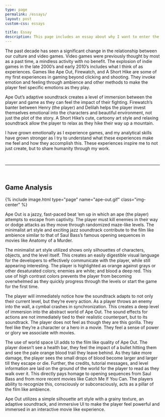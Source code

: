 ```yaml
---
type: page
permalink: /essays/
layout: post
custom-css: essays

title: Essay
description: This page includes an essay about why I want to enter the profession of game development and a critique of a game.
---
```


The past decade has seen a significant change in the relationship between our culture and video games. Video games were previously thought by most as a past time, a mindless activity with no benefit. The explosion of indie games in the late 2000’s and early 2010’s includes what I think of as experiences. Games like Ape Out, Firewatch, and A Short Hike are some of my first experiences in gaming beyond clicking and shooting. They invoke emotion and feeling through ambience and other methods to make the player feel specific emotions as they play. 

Ape Out’s adaptive soundtrack creates a level of immersion between the player and game as they can feel the impact of their fighting. Firewatch’s banter between Henry (the player) and Delilah helps the player invest themselves emotional into the characters and beautiful environment, not just the plot of the story. A Short Hike’s cute, cartoony art style and relaxing soundtrack allow the player to relax as they hike their way up a mountain.

I have grown emotionally as I experience games, and my analytical skills have grown stronger as I try to understand what these experiences make me feel and how they accomplish this. These experiences inspire me to not just create, but to share humanity through my work.

<br/>

---

<br/>

<h2 class="center-text"> Game Analysis </h2>

{% include image.html type="page" name="ape-out.gif" class="img-center" %}

Ape Out is a jazzy, fast-paced beat ‘em up in which an ape (the player) attempts to escape from captivity. The player must kill enemies in their way or dodge attacks as they move through randomized maze-like levels. The minimalist art style and exciting jazz soundtrack contribute to the film like ambience similar to that of Saul Bass’s famous opening sequences in movies like Anatomy of a Murder.

The minimalist art style utilized shows only silhouettes of characters, objects, and the level itself. This creates an easily digestible visual language for the developers to effectively communicate with the player, while still appearing interesting. The player is highlighted as orange against grays or other desaturated colors; enemies are white; and blood a deep red. This use of high contrast colors prevents the player from becoming overwhelmed as they quickly progress through the levels or start the game for the first time.

The player will immediately notice how the soundtrack adapts to not only their current level, but they’re every action. As a player throws an enemy into the wall, a cymbal crashes in synchronization. This creates a deep level of immersion into the abstract world of Ape Out. The sound effects for actions are not immediately tied to their realistic counterpart, but to its soundtrack. The player does not feel as though they are this gorilla. They feel like they’re a character or a hero in a movie. They feel a sense of power or glory we associate with movies.

The use of world space UI adds to the film like quality of Ape Out. The player doesn’t see a health bar, they feel the impact of a bullet hitting them and see the pale orange blood trail they leave behind. As they take more damage, the player sees the small drops of blood become larger and larger till they escape or die. Further, the credits, tutorial messages, and level information are laid on the ground of the world for the player to read as they walk over it. This directly pays homage to opening sequences from Saul Bass and from more recent movies like Catch Me If You Can. The players ability to recognize this, consciously or subconsciously, acts as a pillar of the film like ambience.

Ape Out utilizes a simple silhouette art style with a grainy texture, an adaptive soundtrack, and immersive UI to make the player feel powerful and immersed in an interactive movie like experience.